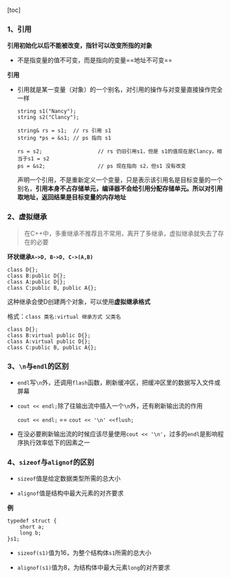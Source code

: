 [toc]

### 1、引用

**引用初始化以后不能被改变，指针可以改变所指的对象**

- 不是指变量的值不可变，而是指向的变量==地址不可变==

**引用**

- 引用就是某一变量（对象）的一个别名，对引用的操作与对变量直接操作完全一样

  ```
  string s1("Nancy");
  string s2("Clancy");
  
  string& rs = s1; 	// rs 引用 s1
  string *ps = &s1; // ps 指向 s1
  
  rs = s2; 					// rs 仍旧引用s1，但是 s1的值现在是Clancy，相当于s1 = s2
  ps = &s2; 				// ps 现在指向 s2，但s1 没有改变
  ```

  声明一个引用，不是重新定义一个变量，只是表示该引用名是目标变量的一个别名，**引用本身不占存储单元，编译器不会给引用分配存储单元。所以对引用取地址，返回结果是目标变量的内存地址**



### 2、虚拟继承

> 在C++中，多重继承不推荐且不常用，离开了多继承，虚拟继承就失去了存在的必要

**环状继承`A->D, B->D, C->(A,B)`**

```
class D{};
class B:public D{};
class A:public D{};
class C:public B, public A{};
```

这种继承会使D创建两个对象，可以使用**虚拟继承格式**

格式：`class 类名:virtual 继承方式 父类名`

```
class D{};
class B:virtual public D{};
class A:virtual public D{};
class C:public B, public A{};
```

### 3、`\n`与`endl`的区别

- `endl`写`\n`外，还调用`flash`函数，刷新缓冲区，把缓冲区里的数据写入文件或屏幕

- `cout << endl;`除了往输出流中插入一个`\n`外，还有刷新输出流的作用

  `cout << endl;` == `cout << '\n' <<flush;`

- 在没必要刷新输出流的时候应该尽量使用`cout << '\n'`，过多的`endl`是影响程序执行效率低下的因素之一

### 4、`sizeof`与`alignof`的区别

- `sizeof`值是给定数据类型所需的总大小

- `alignof`值是结构中最大元素的对齐要求

**例**

```
typedef struct {
	short a;
	long b;
}s1;
```

- `sizeof(s1)`值为16，为整个结构体`s1`所需的总大小

- `alignof(s1)`值为8，为结构体中最大元素`long`的对齐要求
